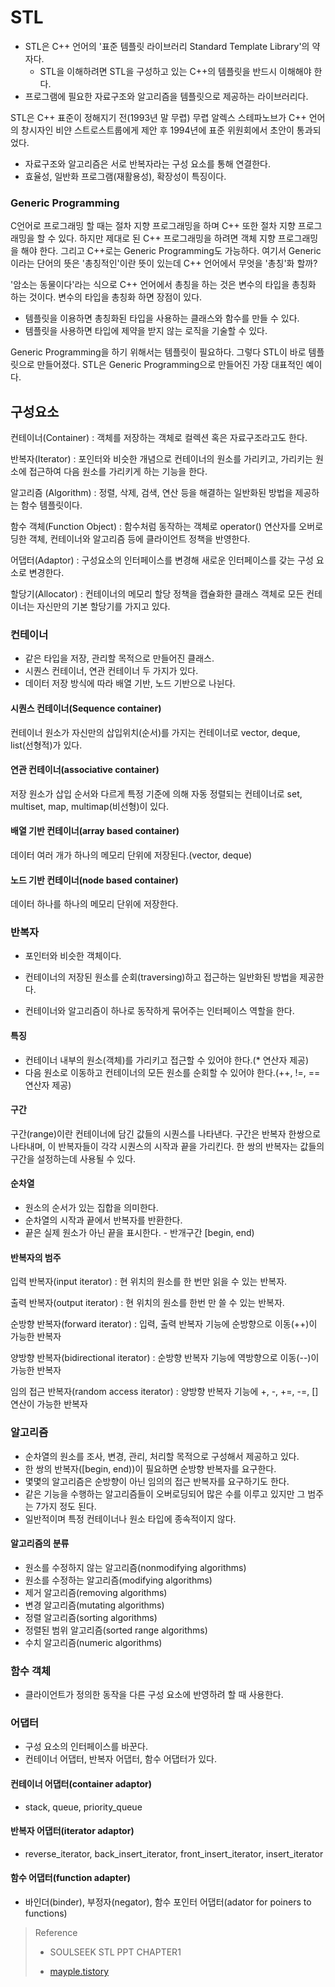# STL

- STL은 C++ 언어의 '표준 템플릿 라이브러리 Standard Template Library'의 약자다.
  - STL을 이해하려면 STL을 구성하고 있는 C++의 템플릿을 반드시 이해해야 한다. 
- 프로그램에 필요한 자료구조와 알고리즘을 템플릿으로 제공하는 라이브러리다.

STL은 C++ 표준이 정해지기 전(1993년 말 무렵) 무렵 알렉스 스테파노브가 C++ 언어의 창시자인 비얀 스트로스트룹에게 제안 후 1994년에 표준 위원회에서 초안이 통과되었다.

- 자료구조와 알고리즘은 서로 반복자라는 구성 요소를 통해 연결한다.
- 효율성, 일반화 프로그램(재활용성), 확장성이 특징이다.

### Generic Programming

C언어로 프로그래밍 할 때는 절차 지향 프로그래밍을 하며 C++ 또한 절차 지향 프로그래밍을 할 수 있다. 하지만 제대로 된 C++ 프로그래밍을 하려면 객체 지향 프로그래밍을 해야 한다. 그리고 C++로는 Generic Programming도 가능하다. 여기서 Generic 이라는 단어의 뜻은 '총칭적인'이란 뜻이 있는데 C++ 언어에서 무엇을 '총칭'화 할까?

'암소는 동물이다'라는 식으로 C++ 언어에서 총칭을 하는 것은 변수의 타입을 총칭화 하는 것이다. 변수의 타입을 총칭화 하면 장점이 있다.

- 템플릿을 이용하면 총칭화된 타입을 사용하는 클래스와 함수를 만들 수 있다.
- 템플릿을 사용하면 타입에 제약을 받지 않는 로직을 기술할 수 있다.

 Generic Programming을 하기 위해서는 템플릿이 필요하다. 그렇다 STL이 바로 템플릿으로 만들어졌다. STL은  Generic Programming으로 만들어진 가장 대표적인 예이다.



## 구성요소

컨테이너(Container) :  객체를 저장하는 객체로 컬렉션 혹은 자료구조라고도 한다.

반복자(Iterator) : 포인터와 비슷한 개념으로 컨테이너의 원소를 가리키고, 가리키는 원소에 접근하여 다음 원소를 가리키게 하는 기능을 한다.

알고리즘 (Algorithm) : 정렬, 삭제, 검색, 연산 등을 해결하는 일반화된 방법을 제공하는 함수 템플릿이다.

함수 객체(Function Object) : 함수처럼 동작하는 객체로 operator() 연산자를 오버로딩한 객체, 컨테이너와 알고리즘 등에 클라이언트 정책을 반영한다.

어댑터(Adaptor) : 구성요소의 인터페이스를 변경해 새로운 인터페이스를 갖는 구성 요소로 변경한다.

할당기(Allocator) : 컨테이너의 메모리 할당 정책을 캡슐화한 클래스 객체로 모든 컨테이너는 자신만의 기본 할당기를 가지고 있다.



### 컨테이너

- 같은 타입을 저장, 관리할 목적으로 만들어진 클래스.
- 시퀀스 컨테이너, 연관 컨테이너 두 가지가 있다.
- 데이터 저장 방식에 따라 배열 기반, 노드 기반으로 나뉜다.

#### 시퀀스 컨테이너(Sequence container)

컨테이너 원소가 자신만의 삽입위치(순서)를 가지는 컨테이너로 vector, deque, list(선형적)가 있다.

#### 연관 컨테이너(associative container)

저장 원소가 삽입 순서와 다르게 특정 기준에 의해 자동 정렬되는 컨테이너로  set, multiset, map, multimap(비선형)이 있다.

#### 배열 기반 컨테이너(array based container)

데이터 여러 개가 하나의 메모리 단위에 저장된다.(vector, deque)

#### 노드 기반 컨테이너(node based container)

데이터 하나를 하나의 메모리 단위에 저장한다.



### 반복자

- 포인터와 비슷한 객체이다.

- 컨테이너의 저장된 원소를 순회(traversing)하고 접근하는 일반화된 방법을 제공한다.

- 컨테이너와 알고리즘이 하나로 동작하게 묶어주는 인터페이스 역할을 한다.

#### 특징

- 컨테이너 내부의 원소(객체)를 가리키고 접근할 수 있어야 한다.(* 연산자 제공)
- 다음 원소로 이동하고 컨테이너의 모든 원소를 순회할 수 있어야 한다.(++, !=, == 연산자 제공)

#### 구간

구간(range)이란 컨테이너에 담긴 값들의 시퀀스를 나타낸다. 구간은 반복자 한쌍으로 나타내며, 이 반복자들이 각각 시퀀스의 시작과 끝을 가리킨다. 한 쌍의 반복자는 값들의 구간을 설정하는데 사용될 수 있다.



#### 순차열

- 원소의 순서가 있는 집합을 의미한다.
- 순차열의 시작과 끝에서 반복자를 반환한다.
- 끝은 실제 원소가 아닌 끝을 표시한다. - 반개구간 [begin, end)

#### 반복자의 범주

입력 반복자(input iterator) : 현 위치의 원소를 한 번만 읽을 수 있는 반복자.

출력 반복자(output iterator) : 현 위치의 원소를 한번 만 쓸 수 있는 반복자.

순방향 반복자(forward iterator) : 입력, 출력 반복자 기능에 순방향으로 이동(++)이 가능한 반복자

양방향 반복자(bidirectional iterator) : 순방향 반복자 기능에 역방향으로 이동(--)이 가능한 반복자

임의 접근 반복자(random access iterator) : 양방향 반복자 기능에 +, -, +=, -=, []연산이 가능한 반복자



### 알고리즘

- 순차열의 원소를 조사, 변경, 관리, 처리할 목적으로 구성해서 제공하고 있다.
- 한 쌍의 반복자([begin, end))이 필요하면 순방향 반복자를 요구한다.
- 몇몇의 알고리즘은 순방향이 아닌 임의의 접근 반복자를 요구하기도 한다.
- 같은 기능을 수행하는 알고리즘들이 오버로딩되어 많은 수를 이루고 있지만 그 범주는 7가지 정도 된다.
- 일반적이며 특정 컨테이너나 원소 타입에 종속적이지 않다.

#### 알고리즘의 분류

- 원소를 수정하지 않는 알고리즘(nonmodifying algorithms)
- 원소를 수정하는 알고리즘(modifying algorithms)
- 제거 알고리즘(removing algorithms)
- 변경 알고리즘(mutating algorithms)
- 정렬 알고리즘(sorting algorithms)
- 정렬된 범위 알고리즘(sorted range algorithms)
- 수치 알고리즘(numeric algorithms)



### 함수 객체

- 클라이언트가 정의한 동작을 다른 구성 요소에 반영하려 할 때 사용한다.



### 어댑터

- 구성 요소의 인터페이스를 바꾼다.
- 컨테이너 어댑터, 반복자 어댑터, 함수 어댑터가 있다.

#### 컨테이너 어댑터(container adaptor) 

- stack, queue, priority_queue

#### 반복자 어댑터(iterator adaptor) 

- reverse_iterator, back_insert_iterator, front_insert_iterator, insert_iterator

#### 함수 어댑터(function adapter) 

- 바인더(binder), 부정자(negator), 함수 포인터 어댑터(adator for poiners to functions)







> Reference
>
> - SOULSEEK STL PPT CHAPTER1
>
> - [mayple.tistory](https://mayple.tistory.com/entry/CSTL2장-반복자iterator)
>
>   

